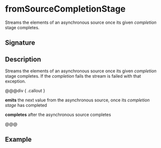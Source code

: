 # fromSourceCompletionStage

Streams the elements of an asynchronous source once its given *completion* stage completes.

## Signature

## Description

Streams the elements of an asynchronous source once its given *completion* stage completes.
If the *completion* fails the stream is failed with that exception.


@@@div { .callout }

**emits** the next value from the asynchronous source, once its *completion stage* has completed

**completes** after the asynchronous source completes

@@@

## Example

